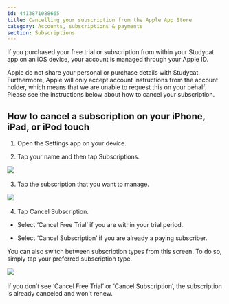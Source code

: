 ```yaml
---
id: 4413871088665
title: Cancelling your subscription from the Apple App Store
category: Accounts, subscriptions & payments
section: Subscriptions
---
```

If you purchased your free trial or subscription from within your Studycat app on an iOS device, your account is managed through your Apple ID.

Apple do not share your personal or purchase details with Studycat. Furthermore, Apple will only accept account instructions from the account holder, which means that we are unable to request this on your behalf. Please see the instructions below about how to cancel your subscription.

How to cancel a subscription on your iPhone, iPad, or iPod touch
----------------------------------------------------------------

1. Open the Settings app on your device.

2. Tap your name and then tap Subscriptions.

​![](/attachments/token/nCIncCXCjZuIPV648xYt0lib3/?name=apple_settings_subscriptions_01.PNG.png)​

3. Tap the subscription that you want to manage.

​![](/attachments/token/snrsdRNd9mcFLX6QtMUDNOy3y/?name=apple_device-settings_subscriptions_01.PNG)​

4. Tap Cancel Subscription.

- Select ‘Cancel Free Trial’ if you are within your trial period.

- Select ‘Cancel Subscription’ if you are already a paying subscriber.

You can also switch between subscription types from this screen. To do so, simply tap your preferred subscription type.

​![](/attachments/token/dSyv3ALuqCzNu7Rx7JG3JzBWr/?name=apple_device-settings_subscriptions_02.PNG)​

If you don’t see ‘Cancel Free Trial’ or ‘Cancel Subscription’, the subscription is already canceled and won't renew.